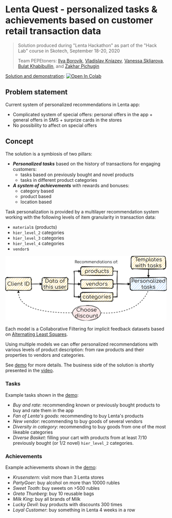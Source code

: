 # Lenta Quest - personalized tasks & achievements based on customer retail transaction data

> Solution produced during "Lenta Hackathon" as part of the "Hack Lab" course in Skotech, September 18-20, 2020
>
> Team PEPEtoners: [Ilya Borovik](https://github.com/ilya16), [Vladislav Kniazev](https://github.com/Vladoskn), [Vanessa Skliarova](https://github.com/Vanessik), [Bulat Khabibullin](https://github.com/MrWag2), and [Zakhar Pichugin](https://github.com/zakharpichugin)

[Solution and demonstration](demo.ipynb): [![Open In Colab](https://colab.research.google.com/assets/colab-badge.svg)](https://colab.research.google.com/github/ilya16/pepe-lenta-quest/blob/master/demo.ipynb)

## Problem statement

Current system of personalized recommendations in Lenta app:
* Complicated system of special offers: personal offers in the app + general offers in SMS + surprize cards in the stores
* No possibility to affect on special offers

## Concept

The solution is a symbiosis of two pillars:
* ***Personalized tasks*** based on the history of transactions for engaging customers:
  * tasks based on previously bought and novel products
  * tasks in different product categories
* ***A system of achievements*** with rewards and bonuses:
  * category based
  * product based
  * location based
  
Task personalization is provided by a multilayer recommendation system working with the following levels of item granularity in transaction data:
* `material`s (products)
* `hier_level_2` categories
* `hier_level_3` categories
* `hier_level_4` categories
* `vendor`s

<img alt="Recommendation system" src="/diagram.png" width="640">

Each model is a Collaborative Filtering for implicit feedback datasets based on [Alternating Least Squares](https://implicit.readthedocs.io/en/latest/als.html).

Using multiple models we can offer personalized recommendations with various levels of product description: from raw products and their properties to vendors and categories.

See [demo](demo.ipynb) for more details. The business side of the solution is shortly presented in the [video]().

### Tasks 
Example tasks shown in the [demo](demo.ipynb):
* *Buy and rate*: recommending known or previously bought products to buy and rate them in the app
* *Fan of Lenta's goods*: recommending to buy Lenta's products
* *New vendor*: recommending to buy goods of several vendors
* *Diversity in category*: recommending to buy goods from one of the most likeable categories
* *Diverse Basket*: filling your cart with products from at least 7/10 previously bought (or 1/2 novel) `hier_level_2` categories.

### Achievements
Example achievements shown in the [demo](demo.ipynb):
* *Krusenstern*: visit more than 3 Lenta stores
* *PartyGoer*: buy alcohol on more than 10000 rubles
* *Sweet Tooth*: buy sweets on >500 rubles
* *Greta Thunberg*: buy 10 reusable bags
* *Milk King*: buy all brands of Milk
* *Lucky Devil*: buy products with discounts 300 times
* *Loyal Customer*: buy something in Lenta 4 weeks in a row
